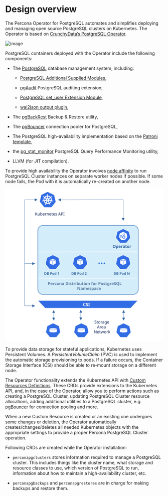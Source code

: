 # Design overview

The Percona Operator for PostgreSQL automates and simplifies
deploying and managing open source PostgreSQL clusters on Kubernetes.
The Operator is based on [CrunchyData’s PostgreSQL Operator](https://crunchydata.github.io/postgres-operator/latest/).

![image](assets/images/pgo.svg)

PostgreSQL containers deployed with the Operator include the following components:

* The [PostgreSQL](https://www.postgresql.org/) database management system, including:

    * [PostgreSQL Additional Supplied Modules](https://www.postgresql.org/docs/current/contrib.html),

    * [pgAudit](https://www.pgaudit.org/) PostgreSQL auditing extension,

    * [PostgreSQL set_user Extension Module](https://github.com/pgaudit/set_user),

    * [wal2json output plugin](https://github.com/eulerto/wal2json),

* The [pgBackRest](https://pgbackrest.org/) Backup & Restore utility,

* The [pgBouncer](http://pgbouncer.github.io/) connection pooler for PostgreSQL,

* The PostgreSQL high-availability implementation based on the [Patroni template](https://patroni.readthedocs.io/),

* the [pg_stat_monitor](https://github.com/percona/pg_stat_monitor/) PostgreSQL Query Performance Monitoring utility,

* LLVM (for JIT compilation).

To provide high availability the Operator involves [node affinity](https://kubernetes.io/docs/concepts/configuration/assign-pod-node/#affinity-and-anti-affinity)
to run PostgreSQL Cluster instances on separate worker nodes if possible. If
some node fails, the Pod with it is automatically re-created on another node.

![image](assets/images/operator.svg)

To provide data storage for stateful applications, Kubernetes uses
Persistent Volumes. A *PersistentVolumeClaim* (PVC) is used to implement
the automatic storage provisioning to pods. If a failure occurs, the
Container Storage Interface (CSI) should be able to re-mount storage on
a different node.

The Operator functionality extends the Kubernetes API with [Custom Resources
Definitions](https://kubernetes.io/docs/concepts/extend-kubernetes/api-extension/custom-resources/#customresourcedefinitions).
These CRDs provide extensions to the Kubernetes API, and, in the case of the
Operator, allow you to perform actions such as creating a PostgreSQL Cluster,
updating PostgreSQL Cluster resource allocations, adding additional utilities to
a PostgreSQL cluster, e.g. [pgBouncer](https://www.pgbouncer.org/) for
connection pooling and more.

When a new Custom Resource is created or an existing one undergoes some changes
or deletion, the Operator automatically creates/changes/deletes all needed
Kubernetes objects with the appropriate settings to provide a proper Percona
PostgreSQL Cluster operation.

Following CRDs are created while the Operator installation:

* `perconapgclusters` stores information required to manage a PostgreSQL cluster.
This includes things like the cluster name, what storage and resource classes
to use, which version of PostgreSQL to run, information about how to maintain
a high-availability cluster, etc.

* `perconapgbackups` and `perconapgrestores` are in charge for making backups
    and restore them.

